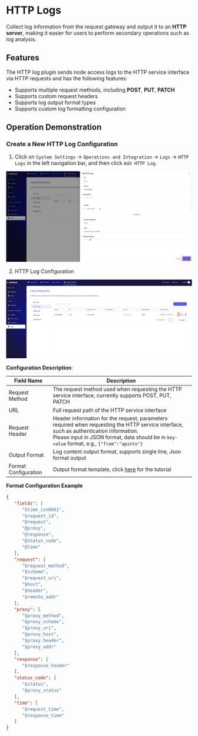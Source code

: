 # HTTP Logs

Collect log information from the request gateway and output it to an **HTTP server**, making it easier for users to perform secondary operations such as log analysis.

## Features

The HTTP log plugin sends node access logs to the HTTP service interface via HTTP requests and has the following features:

* Supports multiple request methods, including **POST**, **PUT**, **PATCH**
* Supports custom request headers
* Supports log output format types
* Supports custom log formatting configuration

## Operation Demonstration

### Create a New HTTP Log Configuration

1. Click on `System Settings` -> `Operations and Integration` -> `Logs` -> `HTTP Logs` in the left navigation bar, and then click `Add HTTP Log`.

![](images/2024-09-12/4affe3a25a12015a772b8c5be97ab835767d096e90e2ce5918ace9ef66a435cb.png)  


2. HTTP Log Configuration

![](images/2024-09-12/71fe66efebedc6eb2fc4ed5680a150af3ce218cb5d3cccbc9aee4d8b1447fe52.png)  


**Configuration Description**:

| Field Name | Description |
| ---------- | ------------------------------------------------------------ |
| Request Method | The request method used when requesting the HTTP service interface, currently supports POST, PUT, PATCH |
| URL        | Full request path of the HTTP service interface |
| Request Header | Header information for the request, parameters required when requesting the HTTP service interface, such as authentication information. <br/>Please input in JSON format, data should be in `key-value` format, e.g., `{"from":"apinto"}` |
| Output Format | Log content output format, supports single line, Json format output |
| Format Configuration | Output format template, click [here](https://help.apinto.com/docs/formatter) for the tutorial |

**Format Configuration Example**

```json
{
   "fields": [
      "$time_iso8601",
      "$request_id",
      "@request",
      "@proxy",
      "@response",
      "@status_code",
      "@time"
   ],
   "request": [
      "$request_method",
      "$scheme",
      "$request_uri",
      "$host",
      "$header",
      "$remote_addr"
   ],
   "proxy": [
      "$proxy_method",
      "$proxy_scheme",
      "$proxy_uri",
      "$proxy_host",
      "$proxy_header",
      "$proxy_addr"
   ],
   "response": [
      "$response_header"
   ],
   "status_code": [
      "$status",
      "$proxy_status"
   ],
   "time": [
      "$request_time",
      "$response_time"
   ]
}
```
